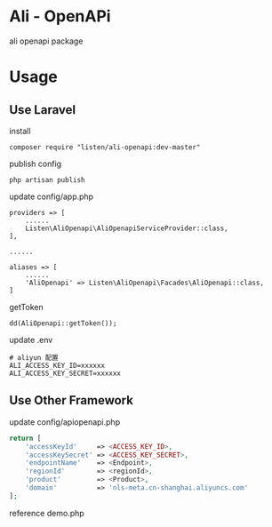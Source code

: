 # Ali - OpenAPi

ali openapi package

# Usage

## Use Laravel

install 
```
composer require "listen/ali-openapi:dev-master"
```

publish config
```
php artisan publish
```

update config/app.php
```
providers => [
    ......
    Listen\AliOpenapi\AliOpenapiServiceProvider::class,
],

......

aliases => [
    ......
    'AliOpenapi' => Listen\AliOpenapi\Facades\AliOpenapi::class,
] 
```

getToken
```
dd(AliOpenapi::getToken());
```

update .env
```
# aliyun 配置
ALI_ACCESS_KEY_ID=xxxxxx
ALI_ACCESS_KEY_SECRET=xxxxxx
```

## Use Other Framework

update config/apiopenapi.php
```php
return [
    'accessKeyId'     => <ACCESS_KEY_ID>,
    'accessKeySecret' => <ACCESS_KEY_SECRET>,
    'endpointName'    => <Endpoint>,
    'regionId'        => <regionId>,
    'product'         => <Product>,
    'domain'          => 'nls-meta.cn-shanghai.aliyuncs.com'
];
```

reference demo.php
